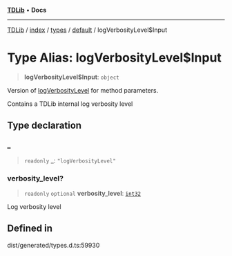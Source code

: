 [**TDLib**](../../../../../../README.md) • **Docs**

***

[TDLib](../../../../../../modules.md) / [index](../../../../../README.md) / [types](../../../README.md) / [default](../README.md) / logVerbosityLevel$Input

# Type Alias: logVerbosityLevel$Input

> **logVerbosityLevel$Input**: `object`

Version of [logVerbosityLevel](logVerbosityLevel.md) for method parameters.

Contains a TDLib internal log verbosity level

## Type declaration

### \_

> `readonly` **\_**: `"logVerbosityLevel"`

### verbosity\_level?

> `readonly` `optional` **verbosity\_level**: [`int32`](int32.md)

Log verbosity level

## Defined in

dist/generated/types.d.ts:59930
